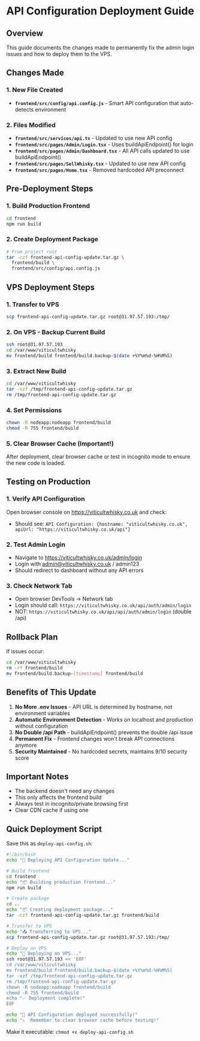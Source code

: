 # API Configuration Deployment Guide

## Overview
This guide documents the changes made to permanently fix the admin login issues and how to deploy them to the VPS.

## Changes Made

### 1. New File Created
- **`frontend/src/config/api.config.js`** - Smart API configuration that auto-detects environment

### 2. Files Modified
- **`frontend/src/services/api.ts`** - Updated to use new API config
- **`frontend/src/pages/Admin/Login.tsx`** - Uses buildApiEndpoint() for login
- **`frontend/src/pages/Admin/Dashboard.tsx`** - All API calls updated to use buildApiEndpoint()
- **`frontend/src/pages/SellWhisky.tsx`** - Updated to use new API config
- **`frontend/src/pages/Home.tsx`** - Removed hardcoded API preconnect

## Pre-Deployment Steps

### 1. Build Production Frontend
```bash
cd frontend
npm run build
```

### 2. Create Deployment Package
```bash
# From project root
tar -czf frontend-api-config-update.tar.gz \
  frontend/build \
  frontend/src/config/api.config.js
```

## VPS Deployment Steps

### 1. Transfer to VPS
```bash
scp frontend-api-config-update.tar.gz root@31.97.57.193:/tmp/
```

### 2. On VPS - Backup Current Build
```bash
ssh root@31.97.57.193
cd /var/www/viticultwhisky
mv frontend/build frontend/build.backup-$(date +%Y%m%d-%H%M%S)
```

### 3. Extract New Build
```bash
cd /var/www/viticultwhisky
tar -xzf /tmp/frontend-api-config-update.tar.gz
rm /tmp/frontend-api-config-update.tar.gz
```

### 4. Set Permissions
```bash
chown -R nodeapp:nodeapp frontend/build
chmod -R 755 frontend/build
```

### 5. Clear Browser Cache (Important!)
After deployment, clear browser cache or test in incognito mode to ensure the new code is loaded.

## Testing on Production

### 1. Verify API Configuration
Open browser console on https://viticultwhisky.co.uk and check:
- Should see: `API Configuration: {hostname: "viticultwhisky.co.uk", apiUrl: "https://viticultwhisky.co.uk/api"}`

### 2. Test Admin Login
- Navigate to https://viticultwhisky.co.uk/admin/login
- Login with admin@viticultwhisky.co.uk / admin123
- Should redirect to dashboard without any API errors

### 3. Check Network Tab
- Open browser DevTools → Network tab
- Login should call: `https://viticultwhisky.co.uk/api/auth/admin/login`
- NOT: `https://viticultwhisky.co.uk/api/api/auth/admin/login` (double /api)

## Rollback Plan

If issues occur:
```bash
cd /var/www/viticultwhisky
rm -rf frontend/build
mv frontend/build.backup-[timestamp] frontend/build
```

## Benefits of This Update

1. **No More .env Issues** - API URL is determined by hostname, not environment variables
2. **Automatic Environment Detection** - Works on localhost and production without configuration
3. **No Double /api Path** - buildApiEndpoint() prevents the double /api issue
4. **Permanent Fix** - Frontend changes won't break API connections anymore
5. **Security Maintained** - No hardcoded secrets, maintains 9/10 security score

## Important Notes

- The backend doesn't need any changes
- This only affects the frontend build
- Always test in incognito/private browsing first
- Clear CDN cache if using one

## Quick Deployment Script

Save this as `deploy-api-config.sh`:

```bash
#!/bin/bash
echo "🚀 Deploying API Configuration Update..."

# Build frontend
cd frontend
echo "📦 Building production frontend..."
npm run build

# Create package
cd ..
echo "📦 Creating deployment package..."
tar -czf frontend-api-config-update.tar.gz frontend/build

# Transfer to VPS
echo "📤 Transferring to VPS..."
scp frontend-api-config-update.tar.gz root@31.97.57.193:/tmp/

# Deploy on VPS
echo "🔧 Deploying on VPS..."
ssh root@31.97.57.193 << 'EOF'
cd /var/www/viticultwhisky
mv frontend/build frontend/build.backup-$(date +%Y%m%d-%H%M%S)
tar -xzf /tmp/frontend-api-config-update.tar.gz
rm /tmp/frontend-api-config-update.tar.gz
chown -R nodeapp:nodeapp frontend/build
chmod -R 755 frontend/build
echo "✅ Deployment complete!"
EOF

echo "🎉 API Configuration deployed successfully!"
echo "⚠️  Remember to clear browser cache before testing!"
```

Make it executable: `chmod +x deploy-api-config.sh`